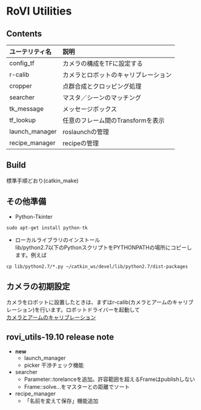 # RoVI Utilities

## Contents

|ユーテリティ名|説明|
|:----|:----|
|config_tf|カメラの構成をTFに設定する|
|r-calib|カメラとロボットのキャリブレーション|
|cropper|点群合成とクロッピング処理|
|searcher|マスタ／シーンのマッチング|
|tk_message|メッセージボックス|
|tf_lookup|任意のフレーム間のTransformを表示|
|launch_manager|roslaunchの管理|
|recipe_manager|recipeの管理|

## Build  
標準手順どおり(catkin_make)

## その他準備  
- Python-Tkinter
~~~
sudo apt-get install python-tk
~~~
- ローカルライブラリのインストール  
lib/python2.7以下のPythonスクリプトをPYTHONPATHの場所にコピーします。例えば
~~~
cp lib/python2.7/*.py ~/catkin_ws/devel/lib/python2.7/dist-packages
~~~

## カメラの初期設定  
カメラをロボットに設置したときは、まずはr-calib(カメラとアームのキャリブレーション)を行います。ロボットドライバーを起動して  
[カメラとアームのキャリブレーション](r-calib/)

## rovi_utils-19.10 release note
- **new**
    - launch_manager
    - picker 干渉チェック機能
- searcher
    - Parameter::torelanceを追加。許容範囲を超えるFrameはpublishしない
    - Frame::solve...をマスターとの距離でソート
- recipe_manager
    - 「名前を変えて保存」機能追加
